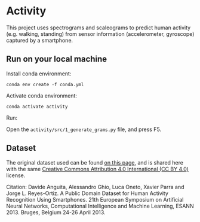 # Activity

This project uses spectrograms and scaleograms to predict human activity (e.g. walking, standing) from sensor information (accelerometer, gyroscope) captured by a smartphone.

## Run on your local machine

Install conda environment:

```
conda env create -f conda.yml
```

Activate conda environment:

```
conda activate activity
```

Run:

Open the `activity/src/1_generate_grams.py` file, and press F5.


## Dataset

The original dataset used can be found [on this page](https://archive-beta.ics.uci.edu/ml/datasets/human+activity+recognition+using+smartphones), and is shared here with the same [Creative Commons Attribution 4.0 International (CC BY 4.0)](https://creativecommons.org/licenses/by/4.0/legalcode) license.

Citation:
Davide Anguita, Alessandro Ghio, Luca Oneto, Xavier Parra and Jorge L. Reyes-Ortiz. A Public Domain Dataset for Human Activity Recognition Using Smartphones. 21th European Symposium on Artificial Neural Networks, Computational Intelligence and Machine Learning, ESANN 2013. Bruges, Belgium 24-26 April 2013.